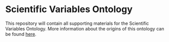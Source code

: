 # Scientific Variables Ontology

This repository will contain all supporting materials for the Scientific 
Variables Ontology. More information about the origins of this ontology 
can be found [here](www.geoscienceontology.org).


